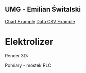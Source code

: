 ## UMG - Emilian Świtalski

[Chart Example](http://www.sqrt.pl/view/?https://raw.githubusercontent.com/Xaeian/umg/master/measurement/example.json)
[Data CSV Example](https://github.com/Xaeian/umg/blob/master/measurement/example.csv)

# Elektrolizer

Render 3D:

Pomiary - mostek RLC
